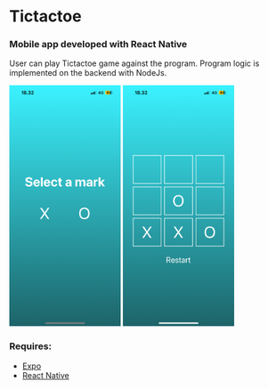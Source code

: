 # Tictactoe
### Mobile app developed with React Native
User can play Tictactoe game against the program. Program logic is implemented on the backend with NodeJs.

<img src="/assets/tictactoe_select_mark.png" width="200px"/>
<img src="/assets/tictactoe_playing.png" width="200px"/>

### Requires:
* [Expo](https://expo.dev/)
* [React Native](https://reactnative.dev/)
